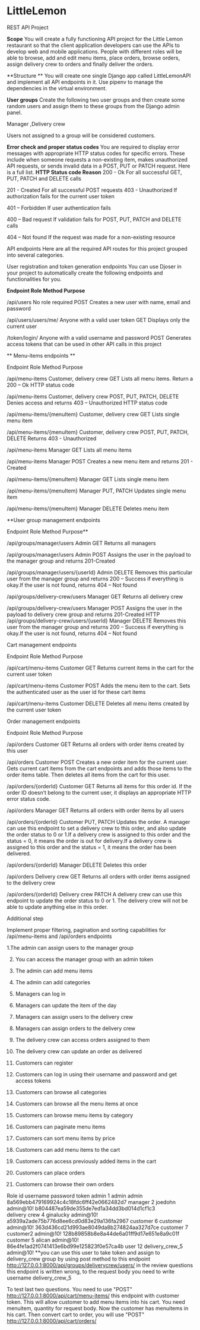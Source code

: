 # LittleLemon

REST API Project


**Scope**
You will create a fully functioning API project for the Little Lemon restaurant so that the client application developers can use the APIs to develop web and mobile applications. People with different roles will be able to browse, add and edit menu items, place orders, browse orders, assign delivery crew to orders and finally deliver the orders. 

**Structure **
You will create one single Django app called LittleLemonAPI and implement all API endpoints in it. Use pipenv to manage the dependencies in the virtual environment.

**User groups**
Create the following two user groups and then create some random users and assign them to these groups from the Django admin panel. 

Manager ,Delivery crew

Users not assigned to a group will be considered customers. 

**Error check and proper status codes**
You are required to display error messages with appropriate HTTP status codes for specific errors. These include when someone requests a non-existing item, makes unauthorized API requests, or sends invalid data in a POST, PUT or PATCH request. Here is a full list.
**HTTP Status code		Reason**
200 - Ok 			For all successful GET, PUT, PATCH and DELETE calls

201 - Created		For all successful POST requests
403 - Unauthorized 	If authorization fails for the current user token

401 – Forbidden 		If user authentication fails

400 – Bad request 	If validation fails for POST, PUT, PATCH and DELETE calls

404 – Not found 		If the request was made for a non-existing resource

API endpoints 
Here are all the required API routes for this project grouped into several categories.

User registration and token generation endpoints 
You can use Djoser in your project to automatically create the following endpoints and functionalities for you.



**Endpoint 			Role 								Method		Purpose**

/api/users 			No role required  					POST			Creates a new user with name, email and password 

/api/users/users/me/	Anyone with a valid user token			GET			Displays only the current user

/token/login/		Anyone with a valid username and password 	POST			Generates access tokens that can be used in other API calls in this project

**
Menu-items endpoints **

Endpoint				Role						Method				Purpose

/api/menu-items			Customer, delivery crew			GET					Lists all menu items. Return a 200 – Ok HTTP status code

/api/menu-items			Customer, delivery crew			POST, PUT, PATCH, DELETE	Denies access and returns 403 – Unauthorized HTTP status code

/api/menu-items/{menuItem}	Customer, delivery crew			GET					Lists single menu item

/api/menu-items/{menuItem}	Customer, delivery crew			POST, PUT, PATCH, DELETE	Returns 403 - Unauthorized

/api/menu-items			Manager					GET					Lists all menu items

/api/menu-items			Manager					POST					Creates a new menu item and returns 201 - Created

/api/menu-items/{menuItem}	Manager					GET					Lists single menu item

/api/menu-items/{menuItem}	Manager					PUT, PATCH				Updates single menu item

/api/menu-items/{menuItem}	Manager					DELETE				Deletes menu item

**User group management endpoints

Endpoint					Role				Method			Purpose**

/api/groups/manager/users			Admin			GET				Returns all managers

/api/groups/manager/users			Admin			POST				Assigns the user in the payload to the manager group and returns 201-Created

/api/groups/manager/users/{userId}		Admin			DELETE			Removes this particular user from the manager group and returns 200 – Success 																		if everything is okay.If the user is not found, returns 404 – Not found

/api/groups/delivery-crew/users		Manager			GET				Returns all delivery crew

/api/groups/delivery-crew/users		Manager			POST				Assigns the user in the payload to delivery crew group and returns 201-Created HTTP
/api/groups/delivery-crew/users/{userId}	Manager			DELETE			Removes this user from the manager group and returns 200 – Success if everything is 																	okay.If the user is not found, returns  404 – Not found

Cart management endpoints 

Endpoint					Role				Method		Purpose

/api/cart/menu-items			Customer			GET			Returns current items in the cart for the current user token

 /api/cart/menu-items			Customer			POST			Adds the menu item to the cart. Sets the authenticated user as the user id for these cart items

/api/cart/menu-items			Customer			DELETE		Deletes all menu items created by the current user token

Order management endpoints

Endpoint				Role			Method		Purpose

/api/orders				Customer		GET		Returns all orders with order items created by this user

/api/orders				Customer		POST		Creates a new order item for the current user. Gets current cart items from the cart endpoints and 										adds those items to the order items table. Then deletes all items from the cart for this user.

/api/orders/{orderId}			Customer		GET		Returns all items for this order id. If the order ID doesn’t belong to the current user, it displays 										an appropriate HTTP error status code.

/api/orders				Manager			GET		Returns all orders with order items by all users

/api/orders/{orderId}			Customer		PUT, PATCH	Updates the order. A manager can use this endpoint to set a delivery crew to this order, and 											also update the order status to 0 or 1.If a delivery crew is assigned to this order and the 											status = 0, it means the order is out for delivery.If a delivery crew is assigned to this 											order and the status = 1, it means the order has been delivered.

/api/orders/{orderId}			Manager			DELETE			Deletes this order

/api/orders				Delivery crew		GET			Returns all orders with order items assigned to the delivery crew

/api/orders/{orderId}			Delivery crew		PATCH			A delivery crew can use this endpoint to update the order status to 0 or 1. The delivery crew 											will not be able to update anything else in this order.

Additional step

Implement proper filtering, pagination and sorting capabilities for /api/menu-items and /api/orders endpoints


 

1.The admin can assign users to the manager group

2.	You can access the manager group with an admin token

3.	The admin can add menu items 

4.	The admin can add categories

5.	Managers can log in 

6.	Managers can update the item of the day

7.	Managers can assign users to the delivery crew

8.	Managers can assign orders to the delivery crew

9.	The delivery crew can access orders assigned to them

10.	The delivery crew can update an order as delivered

11.	Customers can register 

12.	Customers can log in using their username and password and get access tokens

13.	Customers can browse all categories 

14.	Customers can browse all the menu items at once

15.	Customers can browse menu items by category

16.	Customers can paginate menu items

17.	Customers can sort menu items by price

18.	Customers can add menu items to the cart

19.	Customers can access previously added items in the cart

20.	Customers can place orders

21.	Customers can browse their own orders


Role		id	username	password	token
admin		1	admin		admin		8a569ebb479169924c4c18fdc6ff42e0662482d7
manager		2	joedohn		admin@10!	b804487ea59de355de7ed1a34dd3bd014d1cf1c3	
delivery crew   4	ginalucky 	admin@10!	a5939a2ade75b776d8ee6cd0d83e29a136fa2967
customer  	6	customer	admin@10!	363d436cd21d993ae8049da8b274824aa327d7ce 
customer 	7	customer2  	admin@10!	128b89858b8e8a44de6a01ff9d17e651e8a9c01f
customer  	5	alican 		admin@10!	86e4fe1ad2f0741413e6bd99e125823f0e57ca4b
user		12 	delivery_crew_5 admin@10!   **you can use this user to take token and assign to delivery_crew group by using post method to this endpoint http://127.0.0.1:8000/api/groups/deliverycrew/users/ in the review questions this endpoint is written wrong, to the request body you need to write username delivery_crew_5
 

To test last two questions. You need to use "POST" http://127.0.0.1:8000/api/cart/menu-items/ this endpoint with customer token. This will allow customer to add menu items into his cart. You need menuitem, quantity for request body. Now the customer has menuitems in his cart. Then convert cart to order, you will use "POST" http://127.0.0.1:8000/api/cart/orders/ 

 

